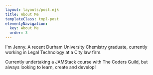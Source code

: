 ```yaml
---
layout: layouts/post.njk
title: About Me
templateClass: tmpl-post
eleventyNavigation:
  key: About Me
  order: 3
---
```


I'm Jenny. A recent Durham University Chemistry graduate, currently working in Legal Technology at a City law firm. 

Currently undertaking a JAMStack course with The Coders Guild, but always looking to learn, create and develop! 

